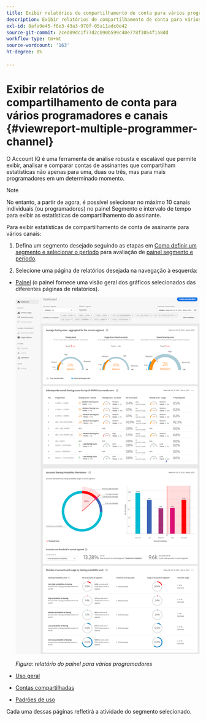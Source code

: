 ```yaml
---
title: Exibir relatórios de compartilhamento de conta para vários programadores e canais
description: Exibir relatórios de compartilhamento de conta para vários programadores e canais
exl-id: 8afa9e45-f0e3-43a3-970f-05a11adc0e42
source-git-commit: 2ced89dc1f77d2c090b599c40e778f3054f1a8dd
workflow-type: tm+mt
source-wordcount: '163'
ht-degree: 0%

---
```


# Exibir relatórios de compartilhamento de conta para vários programadores e canais {#viewreport-multiple-programmer-channel}

O Account IQ é uma ferramenta de análise robusta e escalável que permite exibir, analisar e comparar contas de assinantes que compartilham estatísticas não apenas para uma, duas ou três, mas para mais programadores em um determinado momento.

>[!NOTE]
>
>No entanto, a partir de agora, é possível selecionar no máximo 10 canais individuais (ou programadores) no painel Segmento e intervalo de tempo para exibir as estatísticas de compartilhamento do assinante.

Para exibir estatísticas de compartilhamento de conta de assinante para vários canais:

1. Defina um segmento desejado seguindo as etapas em [Como definir um segmento e selecionar o período](/help/accountiq/howto-select-segment-timeframe.md) para avaliação de [painel segmento e período](/help/accountiq/segments-timeframe.md).

1. Selecione uma página de relatórios desejada na navegação à esquerda:

* [Painel](/help/accountiq/dashboard.md) (o painel fornece uma visão geral dos gráficos selecionados das diferentes páginas de relatórios).

  ![](assets/mult-prog-dashboard.png)

  *Figura: relatório do painel para vários programadores*

* [Uso geral](/help/accountiq/general-usage-reports.md)

* [Contas compartilhadas](/help/accountiq/shared-acc-reports.md)

* [Padrões de uso](/help/accountiq/usage-patterns.md)

Cada uma dessas páginas refletirá a atividade do segmento selecionado.
